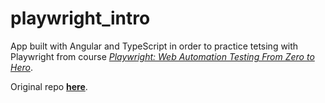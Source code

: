 # playwright_intro

App built with Angular and TypeScript in order to practice tetsing with Playwright from course [*Playwright: Web Automation Testing From Zero to Hero*](https://www.udemy.com/course/playwright-from-zero-to-hero).

Original repo [**here**](https://github.com/bondar-artem/pw-practice-app).